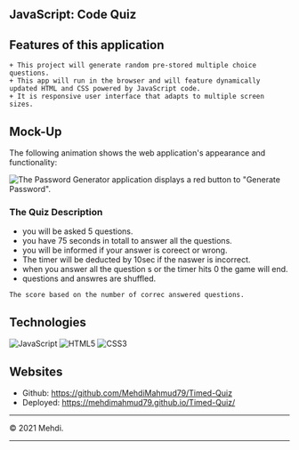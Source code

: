 ## JavaScript: Code Quiz

## Features of this application
```
+ This project will generate random pre-stored multiple choice questions. 
+ This app will run in the browser and will feature dynamically updated HTML and CSS powered by JavaScript code.
+ It is responsive user interface that adapts to multiple screen sizes.
```



## Mock-Up

The following animation shows the web application's appearance and functionality:

![The Password Generator application displays a red button to "Generate Password".](./assets/screen.gif)


### The Quiz Description
- you will be asked 5 questions.
- you have 75 seconds in totall to answer all the questions.
- you will be informed if your answer is coreect or wrong.
- The timer will be deducted by 10sec if the naswer is incorrect.
- when you answer all the question s or the timer hits 0 the game will end.
- questions and answres are shuffled.
```
The score based on the number of correc answered questions.
```
## Technologies

![JavaScript](https://img.shields.io/badge/javascript-%23323330.svg?style=for-the-badge&logo=javascript&logoColor=%23F7DF1E)
![HTML5](https://img.shields.io/badge/html5-%23E34F26.svg?style=for-the-badge&logo=html5&logoColor=white)
![CSS3](https://img.shields.io/badge/css3-%231572B6.svg?style=for-the-badge&logo=css3&logoColor=white)

## Websites
* Github: https://github.com/MehdiMahmud79/Timed-Quiz
* Deployed: https://mehdimahmud79.github.io/Timed-Quiz/

- - -
© 2021 Mehdi.
- - -
